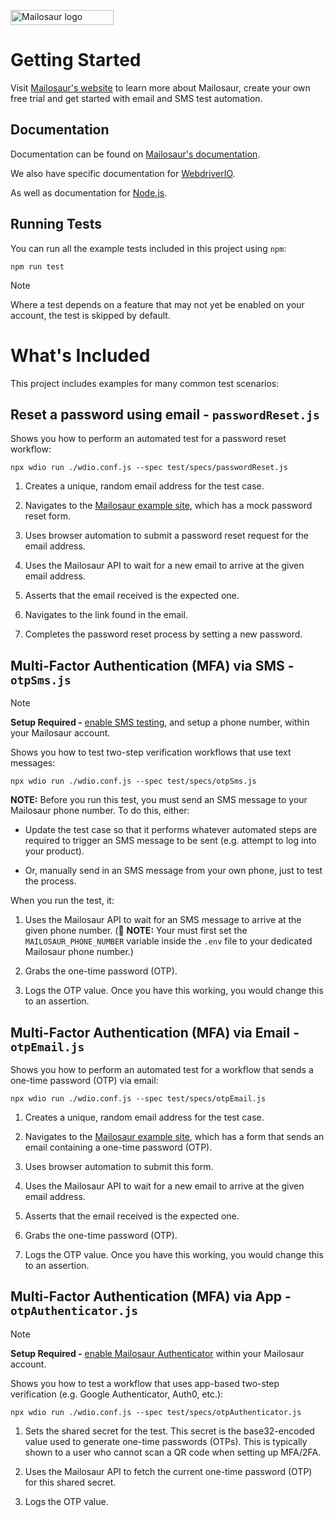 <p>
<a href="https://mailosaur.com">
<img class="" height="24" width="165" alt="Mailosaur logo" src="https://mailosaur.com/images/logo-color-dark.svg">
</a>
</p>

# Getting Started

Visit [Mailosaur's website](https://mailosaur.com) to learn more about Mailosaur, create your own free trial and get started with email and SMS test automation.

## Documentation

Documentation can be found on [Mailosaur's documentation](https://mailosaur.com/docs).

We also have specific documentation for [WebdriverIO](https://mailosaur.com/docs/frameworks-and-tools/webdriverio).

As well as documentation for [Node.js](https://mailosaur.com/docs/languages/nodejs).

## Running Tests

You can run all the example tests included in this project using `npm`:

```
npm run test
```

> [!NOTE]  
> Where a test depends on a feature that may not yet be enabled on your account, the test is skipped by default.

# What's Included

This project includes examples for many common test scenarios:

## Reset a password using email - `passwordReset.js`

Shows you how to perform an automated test for a password reset workflow:

```
npx wdio run ./wdio.conf.js --spec test/specs/passwordReset.js
```

1. Creates a unique, random email address for the test case.

2. Navigates to the [Mailosaur example site](https://example.mailosaur.com/password-reset), which has a mock password reset form.

3. Uses browser automation to submit a password reset request for the email address.

4. Uses the Mailosaur API to wait for a new email to arrive at the given email address.

5. Asserts that the email received is the expected one.

6. Navigates to the link found in the email.

7. Completes the password reset process by setting a new password.

## Multi-Factor Authentication (MFA) via SMS - `otpSms.js`

> [!NOTE]  
> **Setup Required -** [enable SMS testing](https://mailosaur.com/app/sms), and setup a phone number, within your Mailosaur account.

Shows you how to test two-step verification workflows that use text messages:

```
npx wdio run ./wdio.conf.js --spec test/specs/otpSms.js
```

**NOTE:** Before you run this test, you must send an SMS message to your Mailosaur phone number. To do this, either:

- Update the test case so that it performs whatever automated steps are required to trigger an SMS message to be sent (e.g. attempt to log into your product).

- Or, manually send in an SMS message from your own phone, just to test the process.

When you run the test, it:

1. Uses the Mailosaur API to wait for an SMS message to arrive at the given phone number. (🚨 **NOTE:** Your must first set the `MAILOSAUR_PHONE_NUMBER` variable inside the `.env` file to your dedicated Mailosaur phone number.)

2. Grabs the one-time password (OTP).

3. Logs the OTP value. Once you have this working, you would change this to an assertion.

## Multi-Factor Authentication (MFA) via Email - `otpEmail.js`

Shows you how to perform an automated test for a workflow that sends a one-time password (OTP) via email:

```
npx wdio run ./wdio.conf.js --spec test/specs/otpEmail.js
```

1. Creates a unique, random email address for the test case.

2. Navigates to the [Mailosaur example site](https://example.mailosaur.com/otp), which has a form that sends an email containing a one-time password (OTP).

3. Uses browser automation to submit this form.

4. Uses the Mailosaur API to wait for a new email to arrive at the given email address.

5. Asserts that the email received is the expected one.

6. Grabs the one-time password (OTP).

7. Logs the OTP value. Once you have this working, you would change this to an assertion.

## Multi-Factor Authentication (MFA) via App - `otpAuthenticator.js`

> [!NOTE]  
> **Setup Required -** [enable Mailosaur Authenticator](https://mailosaur.com/app/authenticator) within your Mailosaur account.

Shows you how to test a workflow that uses app-based two-step verification (e.g. Google Authenticator, Auth0, etc.):

```
npx wdio run ./wdio.conf.js --spec test/specs/otpAuthenticator.js
```

1. Sets the shared secret for the test. This secret is the base32-encoded value used to generate one-time passwords (OTPs). This is typically shown to a user who cannot scan a QR code when setting up MFA/2FA.

2. Uses the Mailosaur API to fetch the current one-time password (OTP) for this shared secret.

3. Logs the OTP value.
